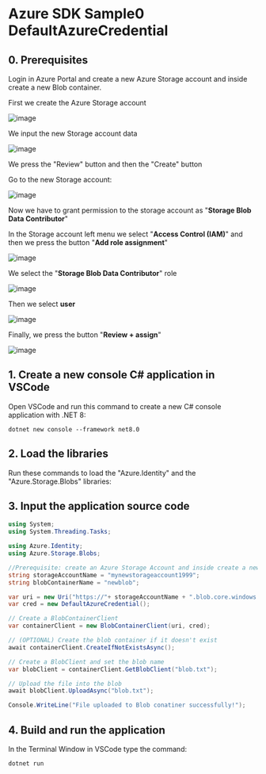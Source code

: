 # Azure SDK Sample0 DefaultAzureCredential

## 0. Prerequisites

Login in Azure Portal and create a new Azure Storage account and inside create a new Blob container.

First we create the Azure Storage account

![image](https://github.com/luiscoco/Azure_SDK_Sample0_DefaultAzureCredential/assets/32194879/aecfadad-ed4e-488c-acd5-6b2f3e73c067)

We input the new Storage account data

![image](https://github.com/luiscoco/Azure_SDK_Sample0_DefaultAzureCredential/assets/32194879/fb0c169f-cc4b-4036-a404-31d35e4c0aad)

We press the "Review" button and then the "Create" button

Go to the new Storage account:

![image](https://github.com/luiscoco/Azure_SDK_Sample0_DefaultAzureCredential/assets/32194879/1e889101-164a-40e3-8207-b2b9f8f9d15c)

Now we have to grant permission to the storage account as "**Storage Blob Data Contributor**"

In the Storage account left menu we select "**Access Control (IAM)**" and then we press the button "**Add role assignment**"

![image](https://github.com/luiscoco/Azure_SDK_Sample0_DefaultAzureCredential/assets/32194879/9a6c0bba-961c-4f1b-bd61-f47ac0a888e7)

We select the "**Storage Blob Data Contributor**" role

![image](https://github.com/luiscoco/Azure_SDK_Sample0_DefaultAzureCredential/assets/32194879/f9fd6c51-8f4f-4d9d-94b2-ac12ceceabd2)

Then we select **user**

![image](https://github.com/luiscoco/Azure_SDK_Sample0_DefaultAzureCredential/assets/32194879/63698c3c-e761-4489-8b84-b7fb204bbbf2)

Finally, we press the button "**Review + assign**"

![image](https://github.com/luiscoco/Azure_SDK_Sample0_DefaultAzureCredential/assets/32194879/3076e9e3-eb19-4076-89e4-ef09eaf9f721)

## 1. Create a new console C# application in VSCode

Open VSCode and run this command to create a new C# console application with .NET 8:

```
dotnet new console --framework net8.0
```

## 2. Load the libraries

Run these commands to load the "Azure.Identity" and the "Azure.Storage.Blobs" libraries:



## 3. Input the application source code

```csharp
using System;
using System.Threading.Tasks;

using Azure.Identity;
using Azure.Storage.Blobs;

//Prerequisite: create an Azure Storage Account and inside create a new Azure Blob container
string storageAccountName = "mynewstorageaccount1999";
string blobContainerName = "newblob";

var uri = new Uri("https://"+ storageAccountName + ".blob.core.windows.net/" + blobContainerName);
var cred = new DefaultAzureCredential();

// Create a BlobContainerClient
var containerClient = new BlobContainerClient(uri, cred);

// (OPTIONAL) Create the blob container if it doesn't exist
await containerClient.CreateIfNotExistsAsync();

// Create a BlobClient and set the blob name
var blobClient = containerClient.GetBlobClient("blob.txt");

// Upload the file into the blob
await blobClient.UploadAsync("blob.txt");

Console.WriteLine("File uploaded to Blob conatiner successfully!");
```

## 4. Build and run the application

In the Terminal Window in VSCode type the command:

```
dotnet run
```


